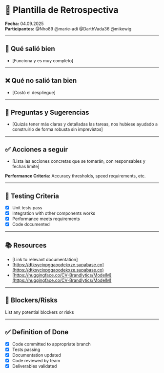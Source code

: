 # 🔄 Plantilla de Retrospectiva

**Fecha:** 04.09.2025  
**Participantes:** @Nho89 @marie-adi @DarthVada36 @mikewig 

---

## 📝 Qué salió bien

- [Funciona y es muy completo]

---

## ❌ Qué no salió tan bien

- [Costó el despliegue]

---

## 🤔 Preguntas y Sugerencias

- [Quizás tener más claras y detalladas las tareas, nos hubiese ayudado a construirlo de forma robusta sin imprevistos]

---

## ✅ Acciones a seguir

- [Lista las acciones concretas que se tomarán, con responsables y fechas límite]

**Performance Criteria:** Accuracy thresholds, speed requirements, etc.

---

## 🧪 Testing Criteria

- [x] Unit tests pass
- [x] Integration with other components works
- [x] Performance meets requirements
- [x] Code documented

---

## 📚 Resources

- [Link to relevant documentation]
- [https://dtksycixpgqaoodekxze.supabase.co](https://dtksycixpgqaoodekxze.supabase.co)
- [https://huggingface.co/CV-Brandlytics/ModelM](https://huggingface.co/CV-Brandlytics/ModelM)

---

## 🚨 Blockers/Risks

List any potential blockers or risks

---

## ✅ Definition of Done

- [x] Code committed to appropriate branch
- [x] Tests passing
- [x] Documentation updated
- [x] Code reviewed by team
- [x] Deliverables validated